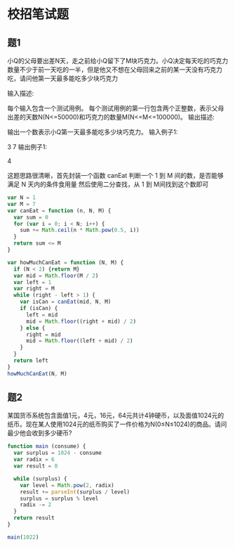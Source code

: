 # 校招笔试题

## 题1

小Q的父母要出差N天，走之前给小Q留下了M块巧克力。小Q决定每天吃的巧克力数量不少于前一天吃的一半，但是他又不想在父母回来之前的某一天没有巧克力吃，请问他第一天最多能吃多少块巧克力

输入描述:

每个输入包含一个测试用例。
每个测试用例的第一行包含两个正整数，表示父母出差的天数N(N<=50000)和巧克力的数量M(N<=M<=100000)。
输出描述:

输出一个数表示小Q第一天最多能吃多少块巧克力。
输入例子1:

3 7
输出例子1:

4

这题思路很清晰，首先封装一个函数 canEat 判断一个 1 到 M 间的数，是否能够满足 N 天内的条件食用量
然后使用二分查找，从 1 到 M间找到这个数即可

```js
var N = 1
var M = 7
var canEat = function (n, N, M) {
  var sum = 0
  for (var i = 0; i < N; i++) {
    sum += Math.ceil(n * Math.pow(0.5, i))
  }
  return sum <= M
}

var howMuchCanEat = function (N, M) {
  if (N < 2) {return M}
  var mid = Math.floor(M / 2)
  var left = 1
  var right = M
  while (right - left > 1) {
    var isCan = canEat(mid, N, M)
    if (isCan) {
      left = mid
      mid = Math.floor((right + mid) / 2)
    } else {
      right = mid
      mid = Math.floor((left + mid) / 2)
    }
  }
  return left
}
howMuchCanEat(N, M)
```

## 题2

某国货币系统包含面值1元，4元，16元，64元共计4钟硬币，以及面值1024元的纸币。现在某人使用1024元的纸币购买了一件价格为N(0≤N≤1024)的商品。请问最少他会收到多少硬币?

```js
function main (consume) {
  var surplus = 1024 - consume
  var radix = 6
  var result = 0

  while (surplus) {
    var level = Math.pow(2, radix)
    result += parseInt(surplus / level)
    surplus = surplus % level
    radix -= 2
  }
  return result
}

main(1022)
```
